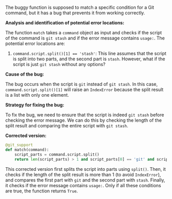 The buggy function is supposed to match a specific condition for a Git command, but it has a bug that prevents it from working correctly.

**Analysis and identification of potential error locations:**

The function `match` takes a `command` object as input and checks if the script of the command is `git stash` and if the error message contains `usage:`. The potential error locations are:

1. `command.script.split()[1] == 'stash'`: This line assumes that the script is split into two parts, and the second part is `stash`. However, what if the script is just `git stash` without any options?

**Cause of the bug:**

The bug occurs when the script is `git` instead of `git stash`. In this case, `command.script.split()[1]` will raise an `IndexError` because the split result is a list with only one element.

**Strategy for fixing the bug:**

To fix the bug, we need to ensure that the script is indeed `git stash` before checking the error message. We can do this by checking the length of the split result and comparing the entire script with `git stash`.

**Corrected version:**
```python
@git_support
def match(command):
    script_parts = command.script.split()
    return len(script_parts) > 1 and script_parts[0] == 'git' and script_parts[1] == 'stash' and 'usage:' in command.stderr
```
This corrected version first splits the script into parts using `split()`. Then, it checks if the length of the split result is more than 1 (to avoid `IndexError`), and compares the first part with `git` and the second part with `stash`. Finally, it checks if the error message contains `usage:`. Only if all these conditions are true, the function returns `True`.